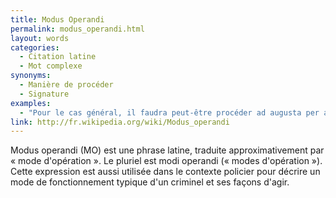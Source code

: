 ```yaml
---
title: Modus Operandi
permalink: modus_operandi.html
layout: words
categories:
  - Citation latine
  - Mot complexe
synonyms:
  - Manière de procéder
  - Signature
examples:
  - "Pour le cas général, il faudra peut-être procéder ad augusta per angusta et adopter un modus operandi suivant un vent catabatique..."
link: http://fr.wikipedia.org/wiki/Modus_operandi
---
```


Modus operandi (MO) est une phrase latine, traduite approximativement par « mode d'opération ». Le pluriel est modi operandi (« modes d'opération »). Cette expression est aussi utilisée dans le contexte policier pour décrire un mode de fonctionnement typique d'un criminel et ses façons d'agir.

